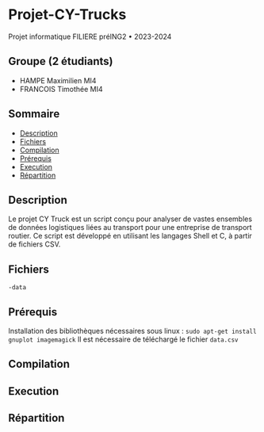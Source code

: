 # Projet-CY-Trucks
Projet informatique FILIERE préING2 • 2023-2024

## Groupe (2 étudiants)
  - HAMPE Maximilien MI4
  - FRANCOIS Timothée MI4
## Sommaire
  - [Description](##Description)
  - [Fichiers](##Fichiers)
  - [Compilation](##Compilation)
  - [Prérequis](##Prérequis)
  - [Execution](##Execution)
  - [Répartition](##Répartition)
## Description
Le projet CY Truck est un script conçu pour analyser de vastes ensembles de données logistiques liées au transport pour une entreprise de transport routier. Ce script est développé en utilisant les langages Shell et C, à partir de fichiers CSV.
## Fichiers 
`-data`
## Prérequis
Installation des bibliothèques nécessaires sous linux : 
`sudo apt-get install gnuplot imagemagick`
Il est nécessaire de téléchargé le fichier `data.csv`
## Compilation

## Execution

## Répartition


